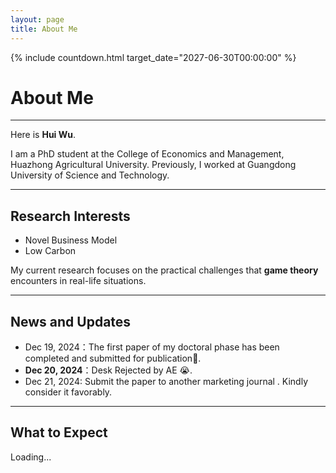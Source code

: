 ```yaml
---
layout: page
title: About Me
---
```

{% include countdown.html target_date="2027-06-30T00:00:00" %}

# About Me
---
<!-- <img src="./images/Life_Photo.JPG!min" class="floatpic"> -->

Here is **Hui Wu**.<br>

I am a PhD student at the College of Economics and Management, Huazhong Agricultural University. Previously, I worked at Guangdong University of Science and Technology.

---

## Research Interests

**<font color="#990000"></font>**


- Novel Business Model
- Low Carbon

My current research focuses on the practical challenges that **game theory** encounters in real-life situations.

---

## News and Updates

- Dec 19, 2024：The first paper of my doctoral phase has been completed and submitted for publication🥰.
- **Dec 20, 2024**：Desk Rejected by AE 😭.
- Dec 21, 2024: Submit the paper to another marketing journal . Kindly consider it favorably.

---

## What to Expect
<div class="countdown">
    <p id="timer">Loading...</p>
</div>



